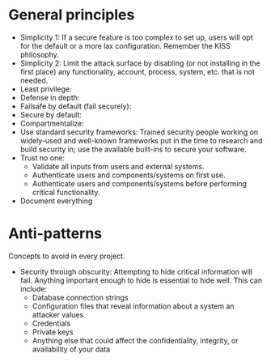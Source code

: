 # General principles

* Simplicity 1: If a secure feature is too complex to set up, users will opt for the default or a more lax configuration. Remember the KISS philosophy.
* Simplicity 2: Limit the attack surface by disabling (or not installing in the first place) any functionality, account, process, system, etc. that is not needed.
* Least privilege: 
* Defense in depth: 
* Failsafe by default (fail securely):
* Secure by default: 
* Compartmentalize: 
* Use standard security frameworks: Trained security people working on widely-used and well-known frameworks put in the time to research and build security in; use the available built-ins to secure your software.
* Trust no one:
  * Validate all inputs from users and external systems.
  * Authenticate users and components/systems on first use.
  * Authenticate users and components/systems before performing critical functionality.
* Document everything


# Anti-patterns
Concepts to avoid in every project.

* Security through obscurity: Attempting to hide critical information will fail. Anything important enough to hide is essential to hide well. This can include:
  * Database connection strings
  * Configuration files that reveal information about a system an attacker values
  * Credentials
  * Private keys
  * Anything else that could affect the confidentiality, integrity, or availability of your data


